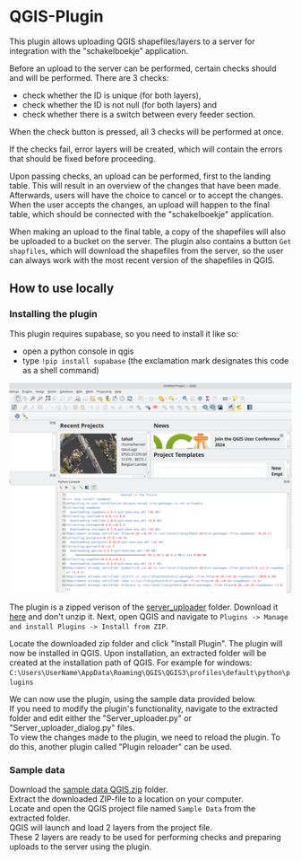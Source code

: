 # QGIS-Plugin
This plugin allows uploading QGIS shapefiles/layers to a server for integration with the "schakelboekje" application.

Before an upload to the server can be performed, certain checks should and will be performed. There are 3 checks: 

* check whether the ID is unique (for both layers), 
* check whether the ID is not null (for both layers) and 
* check whether there is a switch between every feeder section.

When the check button is pressed, all 3 checks will be performed at once. 

If the checks fail, error layers will be created, which will contain the errors that should be fixed before proceeding.

Upon passing checks, an upload can be performed, first to the landing table. This will result in an overview of the changes that have been made. Afterwards, users will have the choice to cancel or to accept the changes. When the user accepts the changes, an upload will happen to the final table, which should be connected with the "schakelboekje" application. 

When making an upload to the final table, a copy of the shapefiles will also be uploaded to a bucket on the server. The plugin also contains a button `Get shapfiles`, which will download the shapefiles from the server, so the user can always work with the most recent version of the shapefiles in QGIS.   

## How to use locally
### Installing the plugin

This plugin requires supabase, so you need to install it like so:

* open a python console in qgis
* type `!pip install supabase` (the exclamation mark designates this code as a shell command)

![screenshot](./doc/images/install_dependency.png)

The plugin is a zipped verison of the [server_uploader](server_uploader) folder.
Download it [here](https://github.com/bramwuytss/QGIS-Plugin/raw/main/server_uploader.zip) and don't unzip it. Next, open QGIS and navigate to `Plugins -> Manage and install Plugins -> Install from ZIP`. 


Locate the downloaded zip folder and click "Install Plugin".
The plugin will now be installed in QGIS. Upon installation, an extracted folder will be created at the installation path of QGIS. For example for windows: `C:\Users\UserName\AppData\Roaming\QGIS\QGIS3\profiles\default\python\plugins`  


We can now use the plugin, using the sample data provided below.  
If you need to modify the plugin's functionality, navigate to the extracted folder and edit either the "Server_uploader.py" or "Server_uploader_dialog.py" files.   
To view the changes made to the plugin, we need to reload the plugin. To do this, another plugin called "Plugin reloader" can be used.  

### Sample data
Download the [sample data QGIS.zip](https://github.com/bramwuytss/QGIS-Plugin/raw/main/Sample%20Data%20QGIS.zip) folder.  
Extract the downloaded ZIP-file to a location on your computer.    
Locate and open the QGIS project file named `Sample Data` from the extracted folder.   
QGIS will launch and load 2 layers from the project file.  
These 2 layers are ready to be used for performing checks and preparing uploads to the server using the plugin.  


